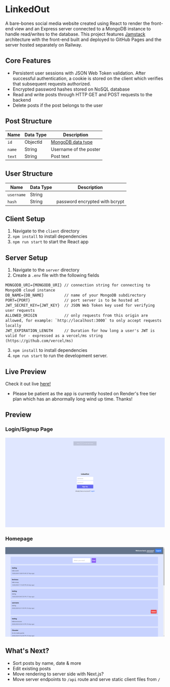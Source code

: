 # LinkedOut
A bare-bones social media website created using React to render the front-end view and an Express server connected to a MongoDB instance to handle read/writes to the database. This project features [Jamstack](https://jamstack.org/) 
architecture with the front-end built and deployed to GitHub Pages and the server hosted separately on Railway.

## Core Features
- Persistent user sessions with JSON Web Token validation. After successful authentication, a cookie is stored on the client which verifies that subsequent requests authorized.
- Encrypted password hashes stored on NoSQL database
- Read and write posts through HTTP GET and POST requests to the backend
- Delete posts if the post belongs to the user

## Post Structure
| Name        | Data Type   | Description |
| ----------- | ----------- | ----------- |
| `id`        | ObjectId    | [MongoDB data type](https://www.mongodb.com/docs/manual/reference/method/ObjectId/) |
| `name`   | String        | Username of the poster |
| `text`   | String        | Post text |

## User Structure
| Name        | Data Type   | Description |
| ----------- | ----------- | ----------- |
| `username`  | String      |             |
| `hash`      | String      | password encrypted with bcrypt |

## Client Setup
1. Navigate to the `client` directory
2. `npm install` to install dependencies
4. `npm run start` to start the React app

## Server Setup
1. Navigate to the `server` directory
2. Create a `.env` file with the following fields
```
MONGODB_URI={MONGODB_URI} // connection string for connecting to MongoDB cloud instance
DB_NAME={DB_NAME}         // name of your MongoDB subdirectory
PORT={PORT}               // port server is to be hosted at
JWT_SECRET_KEY={JWT_KEY}  // JSON Web Token key used for verifying user requests
ALLOWED_ORIGIN            // only requests from this origin are allowed, for example: `http://localhost:3000` to only accept requests locally
JWT_EXPIRATION_LENGTH     // Duration for how long a user's JWT is valid for - expressed as a vercel/ms string (https://github.com/vercel/ms) 
```
3. `npm install` to install dependencies
4. `npm run start` to run the development server.

## Live Preview
Check it out live [here!](https://raymozou.github.io/linked-out/)
- Please be patient as the app is currently hosted on Render's free tier plan which has an abnormally long wind up time. Thanks!

## Preview
### Login/Signup Page
![sign up page](./demo2.png)
### Homepage
![homepage](./demo1.png)

## What's Next?
- Sort posts by name, date & more
- Edit existing posts
- Move rendering to server side with Next.js?
- Move server endpoints to `/api` route and serve static client files from `/`
